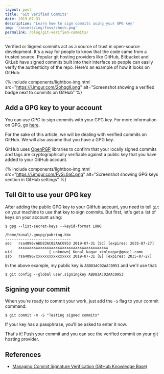 ```yaml
---
layout: post
title: 'Git Verified Commits'
date: 2019-07-31
description: 'Learn how to sign commits using your GPG key'
img: '/assets/img/foss/check.png'
permalink: /blog/git-verified-commits/
---
```


Verified or Signed commits act as a source of trust in open-source development. It's a way for people to know that the code came from a trusted source. Popular git hosting providers like GitHub, Bitbucket and GitLab have signed commits built into their interface so people can easily verify the authenticity of the repo. Here's an example of how it looks on GitHub:

{% include components/lightbox-img.html src="https://i.imgur.com/2ohqgII.png" alt="Screenshot showing a verified badge next to commits on GitHub" %}

## Add a GPG key to your account

You can use GPG to sign commits with your GPG key. For more information on GPG, go [here](https://gnupg.org/).

For the sake of this article, we will be dealing with verified commits on GitHub. We will also assume that you have a GPG key.

GitHub uses [OpenPGP](https://www.openpgp.org/) libraries to confirm that your locally signed commits and tags are cryptographically verifiable against a public key that you have added to your GitHub account.

{% include components/lightbox-img.html src="https://i.imgur.com/FvSL0aC.png" alt="Screenshot showing GPG keys section in GitHub settings" %}

## Tell Git to use your GPG key

After adding the public GPG key to your GitHub account, you need to tell `git` on your machine to use that key to sign commits. But first, let's get a list of keys on your account using:

```
$ gpg --list-secret-keys --keyid-format LONG

/home/kunal/.gnupg/pubring.kbx
------------------------------
sec   rsa4096/ABD83AC02AAC0953 2019-07-31 [SC] [expires: 2035-07-27]
      xxxxxxxxxxxxxxxxxxxxxxxxxxxxxxxxxxxxxxxxx
uid                 [ unknown] Kunal Nagar <knlnagar@gmail.com>
ssb   rsa4096/xxxxxxxxxxxxxxxx 2019-07-31 [E] [expires: 2035-07-27]
```

In the above example, my public key is `ABD83AC02AAC0953` and we'll use that:

```
$ git config --global user.signingkey ABD83AC02AAC0953
```

## Signing your commit

When you're ready to commit your work, just add the `-S` flag to your commit command:

```
$ git commit -m -S "Testing signed commits"
```

If your key has a passphrase, you'll be asked to enter it now.

That's it! Push your commit and you can see the verified commit on your git hosting provider.

## References

- [Managing Commit Signature Verification (GitHub Knowledge Base)](https://help.github.com/en/articles/managing-commit-signature-verification)
